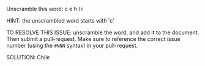 Unscramble this word: c e h l i

HINT: the unscrambled word starts with 'c'



TO RESOLVE THIS ISSUE: unscramble the word, and add it to the document. Then submit a pull-request.  Make sure to reference the correct issue  number (using the `#NNN` syntax) in your pull-request. 


SOLUTION: Chile
